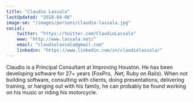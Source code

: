 ```yaml
---
title: "Claudio Lassala"
lastUpdated: "2018-04-06"
image-sm: "/images/persons/claudio-lassala.jpg"
social: 
    twitter: "https://twitter.com/ClaudioLassala"
    www: "http://www.lassala.net/"
    email: "claudiolassala@gmail.com"
    linkedin: "https://www.linkedin.com/in/claudiolassala/"
---
```

Claudio is a Principal Consultant at Improving Houston. He has been developing software for 
27+ years (FoxPro, .Net, Ruby on Rails). When not building software, consulting with clients, doing presentations, delivering training, or hanging out with his family, he can probably be found working on his music or riding his motorcycle.
